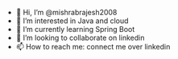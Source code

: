 - 👋 Hi, I’m @mishrabrajesh2008
- 👀 I’m interested in Java and cloud
- 🌱 I’m currently learning Spring Boot
- 💞️ I’m looking to collaborate on linkedin
- 📫 How to reach me: connect me over linkedin

<!---
mishrabrajesh2008/mishrabrajesh2008 is a ✨ special ✨ repository because its `README.md` (this file) appears on your GitHub profile.
You can click the Preview link to take a look at your changes.
--->
